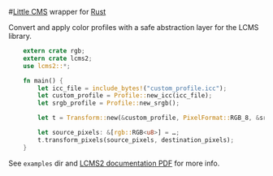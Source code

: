 #[Little CMS](http://www.littlecms.com) wrapper for [Rust](http://www.rust-lang.org/)

Convert and apply color profiles with a safe abstraction layer for the LCMS library.

```rust
    extern crate rgb;
    extern crate lcms2;
    use lcms2::*;

    fn main() {
        let icc_file = include_bytes!("custom_profile.icc");
        let custom_profile = Profile::new_icc(icc_file);
        let srgb_profile = Profile::new_srgb();

        let t = Transform::new(&custom_profile, PixelFormat::RGB_8, &srgb_profile, PixelFormat::RGB_8, Intent::Perceptual);

        let source_pixels: &[rgb::RGB<u8>] = …;
        t.transform_pixels(source_pixels, destination_pixels);
    }
```

See `examples` dir and [LCMS2 documentation PDF](http://www.littlecms.com/LittleCMS2.7%20API.pdf) for more info.
